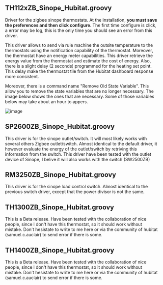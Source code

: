 ## TH112xZB_Sinope_Hubitat.groovy 
Driver for the zigbee sinope thermostats. At the installation, <b>you must save the preferences and then click configure</b>. The first time configure is click, a error may be log, this is the only time you should see an error from this driver.

This driver allows to send via rule machine the outsite temperature to the thermostats using the notification capability of the thermostat. Moreover, the thermostat have an energy meter capabilities. This driver retrieve the energy value from the thermostat and estimate the cost of energy. Also, there is a slight delay (2 seconds) programmed for the heating set point. This delay make the thermostat tile from the Hubitat dashboard response more consistent.

Moreover, there is a command name "Remove Old State Variable". This allow you to remove the state variables that are no longer necessary. The image below shows the ones that are necessary. Some of those variables below may take about an hour to appers.

![image](https://user-images.githubusercontent.com/59889660/158215165-86ceeff0-2c5a-4a67-9525-d322058fc7a2.png)

## SP2600ZB_Sinope_Hubitat.groovy
This driver is for the sinope outlet/switch. It will most likely works with several others Zigbee outlet/switch. Almost identical to the default driver, it however evaluate the energy of the outlet/switch by retriving this information from the switch. This driver have been tested with the outlet device of Sinope, I belive it will also works with the switch (SW2500ZB)

## RM3250ZB_Sinope_Hubitat.groovy
This driver is for the sinope load control switch. Almost identical to the previous switch driver, except that the power divisor is not the same.

## TH1300ZB_Sinope_Hubitat.groovy
This is a Beta release. Have been tested with the collaboration of nice people, since I don't have this thermostat, so it should work without mistake. Don't hesistate to write to me here or via the community of hubitat (samuel.c.auclair) to send error if there is some.

## TH1400ZB_Sinope_Hubitat.groovy
This is a Beta release. Have been tested with the collaboration of nice people, since I don't have this thermostat, so it should work without mistake. Don't hesistate to write to me here or via the community of hubitat (samuel.c.auclair) to send error if there is some.
